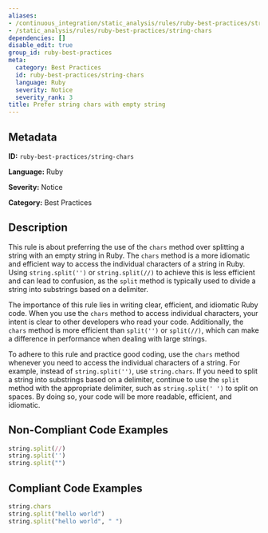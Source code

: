 ```yaml
---
aliases:
- /continuous_integration/static_analysis/rules/ruby-best-practices/string-chars
- /static_analysis/rules/ruby-best-practices/string-chars
dependencies: []
disable_edit: true
group_id: ruby-best-practices
meta:
  category: Best Practices
  id: ruby-best-practices/string-chars
  language: Ruby
  severity: Notice
  severity_rank: 3
title: Prefer string chars with empty string
---
```

<!--  SOURCED FROM https://github.com/DataDog/datadog-static-analyzer-rule-docs -->


## Metadata
**ID:** `ruby-best-practices/string-chars`

**Language:** Ruby

**Severity:** Notice

**Category:** Best Practices

## Description
This rule is about preferring the use of the `chars` method over splitting a string with an empty string in Ruby. The `chars` method is a more idiomatic and efficient way to access the individual characters of a string in Ruby. Using `string.split('')` or `string.split(//)` to achieve this is less efficient and can lead to confusion, as the `split` method is typically used to divide a string into substrings based on a delimiter.

The importance of this rule lies in writing clear, efficient, and idiomatic Ruby code. When you use the `chars` method to access individual characters, your intent is clear to other developers who read your code. Additionally, the `chars` method is more efficient than `split('')` or `split(//)`, which can make a difference in performance when dealing with large strings.

To adhere to this rule and practice good coding, use the `chars` method whenever you need to access the individual characters of a string. For example, instead of `string.split('')`, use `string.chars`. If you need to split a string into substrings based on a delimiter, continue to use the `split` method with the appropriate delimiter, such as `string.split(' ')` to split on spaces. By doing so, your code will be more readable, efficient, and idiomatic.

## Non-Compliant Code Examples
```ruby
string.split(//)
string.split('')
string.split("")
```

## Compliant Code Examples
```ruby
string.chars
string.split("hello world")
string.split("hello world", " ")
```
